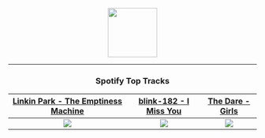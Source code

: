 <p align="center">
  <a href="https://www.tobiasmichael.de">
    <img src="https://tobiasmichael.de/assets/logo.gif" width="100" height="100"/>
  </a>
</p>

---

<h3 align="center">Spotify Top Tracks</h3>

[Linkin Park - The Emptiness Machine](https://open.spotify.com/track/2PnlsTsOTLE5jnBnNe2K0A)|[blink-182 - I Miss You](https://open.spotify.com/track/1AdYZ6X00nXmO613Y7GJOl)|[The Dare - Girls](https://open.spotify.com/track/6WpZwkzyjINc6wDghg8Gzv)
:---:|:----:|:----:
<img src="https://i.scdn.co/image/ab67616d00001e02c0db065619ed208515412917"/>|<img src="https://i.scdn.co/image/ab67616d00001e020538b48c180256e0bdd8363f"/>|<img src="https://i.scdn.co/image/ab67616d00001e02902a7e451c257ffb996e1e6d"/>